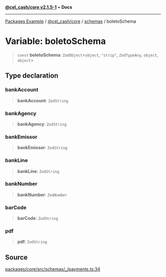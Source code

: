 [**@cel_cash/core v2.1.5-1**](../../README.md) • **Docs**

***

[Packages Example](../../../../README.md) / [@cel\_cash/core](../../README.md) / [schemas](../README.md) / boletoSchema

# Variable: boletoSchema

> `const` **boletoSchema**: `ZodObject`\<`object`, `"strip"`, `ZodTypeAny`, `object`, `object`\>

## Type declaration

### bankAccount

> **bankAccount**: `ZodString`

### bankAgency

> **bankAgency**: `ZodString`

### bankEmissor

> **bankEmissor**: `ZodString`

### bankLine

> **bankLine**: `ZodString`

### bankNumber

> **bankNumber**: `ZodNumber`

### barCode

> **barCode**: `ZodString`

### pdf

> **pdf**: `ZodString`

## Source

[packages/core/src/schemas/\_/payments.ts:34](https://github.com/Pyxlab/celcash/blob/a34e89ae69c9dcb41ba66226cb05c8c8b83b7cf4/packages/core/src/schemas/_/payments.ts#L34)

